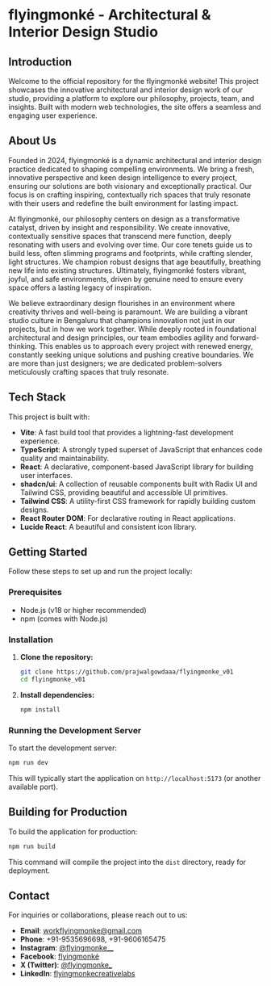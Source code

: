 # flyingmonké - Architectural & Interior Design Studio

## Introduction

Welcome to the official repository for the flyingmonké website! This project showcases the innovative architectural and interior design work of our studio, providing a platform to explore our philosophy, projects, team, and insights. Built with modern web technologies, the site offers a seamless and engaging user experience.

## About Us

Founded in 2024, flyingmonké is a dynamic architectural and interior design practice dedicated to shaping compelling environments. We bring a fresh, innovative perspective and keen design intelligence to every project, ensuring our solutions are both visionary and exceptionally practical. Our focus is on crafting inspiring, contextually rich spaces that truly resonate with their users and redefine the built environment for lasting impact.

At flyingmonké, our philosophy centers on design as a transformative catalyst, driven by insight and responsibility. We create innovative, contextually sensitive spaces that transcend mere function, deeply resonating with users and evolving over time. Our core tenets guide us to build less, often slimming programs and footprints, while crafting slender, light structures. We champion robust designs that age beautifully, breathing new life into existing structures. Ultimately, flyingmonké fosters vibrant, joyful, and safe environments, driven by genuine need to ensure every space offers a lasting legacy of inspiration.

We believe extraordinary design flourishes in an environment where creativity thrives and well-being is paramount. We are building a vibrant studio culture in Bengaluru that champions innovation not just in our projects, but in how we work together. While deeply rooted in foundational architectural and design principles, our team embodies agility and forward-thinking. This enables us to approach every project with renewed energy, constantly seeking unique solutions and pushing creative boundaries. We are more than just designers; we are dedicated problem-solvers meticulously crafting spaces that truly resonate.

## Tech Stack

This project is built with:

*   **Vite**: A fast build tool that provides a lightning-fast development experience.
*   **TypeScript**: A strongly typed superset of JavaScript that enhances code quality and maintainability.
*   **React**: A declarative, component-based JavaScript library for building user interfaces.
*   **shadcn/ui**: A collection of reusable components built with Radix UI and Tailwind CSS, providing beautiful and accessible UI primitives.
*   **Tailwind CSS**: A utility-first CSS framework for rapidly building custom designs.
*   **React Router DOM**: For declarative routing in React applications.
*   **Lucide React**: A beautiful and consistent icon library.

## Getting Started

Follow these steps to set up and run the project locally:

### Prerequisites

*   Node.js (v18 or higher recommended)
*   npm (comes with Node.js)

### Installation

1.  **Clone the repository:**
    ```bash
    git clone https://github.com/prajwalgowdaaa/flyingmonke_v01
    cd flyingmonke_v01
    ```
    

2.  **Install dependencies:**
    ```bash
    npm install
    ```

### Running the Development Server

To start the development server:

```bash
npm run dev
```

This will typically start the application on `http://localhost:5173` (or another available port).

## Building for Production

To build the application for production:

```bash
npm run build
```

This command will compile the project into the `dist` directory, ready for deployment.

## Contact

For inquiries or collaborations, please reach out to us:

*   **Email**: workflyingmonke@gmail.com
*   **Phone**: +91-9535696698, +91-9606165475
*   **Instagram**: [@flyingmonke__](https://www.instagram.com/flyingmonke__/)
*   **Facebook**: [flyingmonké](https://www.facebook.com/people/flyingmonk%C3%A9/61576847467953/)
*   **X (Twitter)**: [@flyingmonke_](https://x.com/flyingmonke_)
*   **LinkedIn**: [flyingmonkecreativelabs](https://www.linkedin.com/company/flyingmonkecreativelabs)
